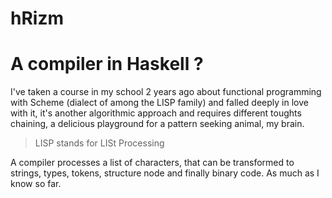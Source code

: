 # hRizm

# A compiler in Haskell ?  

I've taken a course in my school 2 years ago about functional programming with Scheme (dialect of among the LISP family) and falled deeply in love with it, it's another algorithmic approach and requires different toughts chaining, a delicious playground for a pattern seeking animal, my brain. 

> LISP stands for LISt Processing

A compiler processes a list of characters, that can be transformed to strings, types, tokens, structure node and finally binary code. As much as I know so far. 
